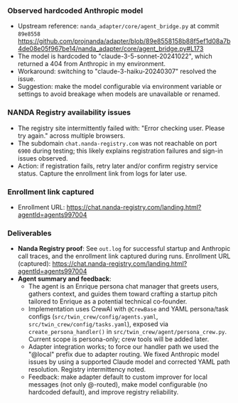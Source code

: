 ### Observed hardcoded Anthropic model

- Upstream reference: `nanda_adapter/core/agent_bridge.py` at commit `89e8558`
  https://github.com/projnanda/adapter/blob/89e8558158b88f5ef1d08a7b4de08e05f967be14/nanda_adapter/core/agent_bridge.py#L173
- The model is hardcoded to "claude-3-5-sonnet-20241022", which returned a 404 from Anthropic in my environment.
- Workaround: switching to "claude-3-haiku-20240307" resolved the issue.
- Suggestion: make the model configurable via environment variable or settings to avoid breakage when models are unavailable or renamed.

### NANDA Registry availability issues

- The registry site intermittently failed with: "Error checking user. Please try again." across multiple browsers.
- The subdomain `chat.nanda-registry.com` was not reachable on port `6900` during testing; this likely explains registration failures and sign-in issues observed.
- Action: if registration fails, retry later and/or confirm registry service status. Capture the enrollment link from logs for later use.

### Enrollment link captured

- Enrollment URL: https://chat.nanda-registry.com/landing.html?agentId=agents997004

### Deliverables

- **Nanda Registry proof**: See `out.log` for successful startup and Anthropic call traces, and the enrollment link captured during runs. Enrollment URL (captured): https://chat.nanda-registry.com/landing.html?agentId=agents997004
- **Agent summary and feedback**:
  - The agent is an Enrique persona chat manager that greets users, gathers context, and guides them toward crafting a startup pitch tailored to Enrique as a potential technical co‑founder.
  - Implementation uses CrewAI with `@CrewBase` and YAML persona/task configs (`src/twin_crew/config/agents.yaml`, `src/twin_crew/config/tasks.yaml`), exposed via `create_persona_handler()` in `src/twin_crew/agent/persona_crew.py`. Current scope is persona-only; crew tools will be added later.
  - Adapter integration works; to force our handler path we used the "@local" prefix due to adapter routing. We fixed Anthropic model issues by using a supported Claude model and corrected YAML path resolution. Registry intermittency noted.
  - Feedback: make adapter default to custom improver for local messages (not only @-routed), make model configurable (no hardcoded default), and improve registry reliability.
